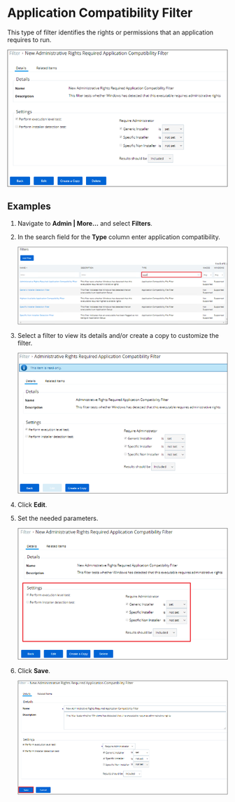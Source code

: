 [title]: # (Application Compatibility)
[tags]: # (filter types)
[priority]: # (2)
# Application Compatibility Filter

This type of filter identifies the rights or permissions that an application requires to run.

![app comp filter](images/ac_filter_1.png)

## Examples

1. Navigate to __Admin | More…__ and select __Filters__.
1. In the search field for the __Type__ column enter application compatibility.

   ![app comp filter](images/ac_filter_2.png)
1. Select a filter to view its details and/or create a copy to customize the filter.

   ![app comp filter](images/ac_filter_3.png)

1. Click __Edit__.
1. Set the needed parameters.

   ![app comp filter](images/ac_filters_5.png)
1. Click __Save__.

   ![app comp filter](images/ac_filter_6.png)
